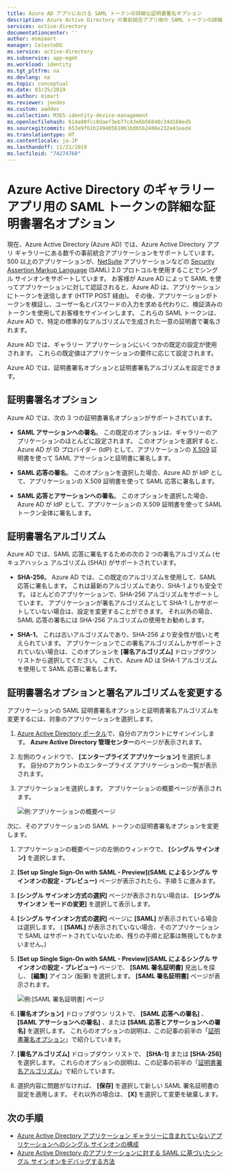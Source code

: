 ```yaml
---
title: Azure AD アプリにおける SAML トークンの詳細な証明書署名オプション
description: Azure Active Directory の事前統合アプリ用の SAML トークンの詳細な証明書署名オプションの使い方について説明します。
services: active-directory
documentationcenter: ''
author: msmimart
manager: CelesteDG
ms.service: active-directory
ms.subservice: app-mgmt
ms.workload: identity
ms.tgt_pltfrm: na
ms.devlang: na
ms.topic: conceptual
ms.date: 03/25/2019
ms.author: mimart
ms.reviewer: jeedes
ms.custom: aaddev
ms.collection: M365-identity-device-management
ms.openlocfilehash: 614a90fcc0daef3eb77c43e6b56848c34d160ed5
ms.sourcegitcommit: 653e9f61b24940561061bd65b2486e232e41ead4
ms.translationtype: HT
ms.contentlocale: ja-JP
ms.lasthandoff: 11/21/2019
ms.locfileid: "74274760"
---
```

# <a name="advanced-certificate-signing-options-in-the-saml-token-for-gallery-apps-in-azure-active-directory"></a>Azure Active Directory のギャラリー アプリ用の SAML トークンの詳細な証明書署名オプション

現在、Azure Active Directory (Azure AD) では、Azure Active Directory アプリ ギャラリーにある数千の事前統合アプリケーションをサポートしています。 500 以上のアプリケーションが、[NetSuite](https://azuremarketplace.microsoft.com/marketplace/apps/aad.netsuite) アプリケーションなどの [Security Assertion Markup Language](https://wikipedia.org/wiki/Security_Assertion_Markup_Language) (SAML) 2.0 プロトコルを使用することでシングル サインオンをサポートしています。 お客様が Azure AD によって SAML を使ってアプリケーションに対して認証されると、Azure AD は、アプリケーションにトークンを送信します (HTTP POST 経由)。 その後、アプリケーションがトークンを検証し、ユーザー名とパスワードの入力を求める代わりに、検証済みのトークンを使用してお客様をサインインします。 これらの SAML トークンは、Azure AD で、特定の標準的なアルゴリズムで生成された一意の証明書で署名されます。

Azure AD では、ギャラリー アプリケーションにいくつかの既定の設定が使用されます。 これらの既定値はアプリケーションの要件に応じて設定されます。

Azure AD では、証明書署名オプションと証明書署名アルゴリズムを設定できます。

## <a name="certificate-signing-options"></a>証明書署名オプション

Azure AD では、次の 3 つの証明書署名オプションがサポートされています。

* **SAML アサーションへの署名**。 この既定のオプションは、ギャラリーのアプリケーションのほとんどに設定されます。 このオプションを選択すると、Azure AD が ID プロバイダー (IdP) として、アプリケーションの [X.509](https://wikipedia.org/wiki/X.509) 証明書を使って SAML アサーションと証明書に署名します。

* **SAML 応答の署名**。 このオプションを選択した場合、Azure AD が IdP として、アプリケーションの X.509 証明書を使って SAML 応答に署名します。

* **SAML 応答とアサーションへの署名**。 このオプションを選択した場合、Azure AD が IdP として、アプリケーションの X.509 証明書を使って SAML トークン全体に署名します。

## <a name="certificate-signing-algorithms"></a>証明書署名アルゴリズム

Azure AD では、SAML 応答に署名するための次の 2 つの署名アルゴリズム (セキュアハッシュ アルゴリズム (SHA)) がサポートされています。

* **SHA-256**。 Azure AD では、この既定のアルゴリズムを使用して、SAML 応答に署名します。 これは最新のアルゴリズムであり、SHA-1 よりも安全です。 ほとんどのアプリケーションで、SHA-256 アルゴリズムをサポートしています。 アプリケーションが署名アルゴリズムとして SHA-1 しかサポートしていない場合は、設定を変更することができます。 それ以外の場合、SAML 応答の署名には SHA-256 アルゴリズムの使用をお勧めします。

* **SHA-1**。 これは古いアルゴリズムであり、SHA-256 より安全性が低いと考えられています。 アプリケーションでこの署名アルゴリズムしかサポートされていない場合は、このオプションを **[署名アルゴリズム]** ドロップダウン リストから選択してください。 これで、Azure AD は SHA-1 アルゴリズムを使用して SAML 応答に署名します。

## <a name="change-certificate-signing-options-and-signing-algorithm"></a>証明書署名オプションと署名アルゴリズムを変更する

アプリケーションの SAML 証明書署名オプションと証明書署名アルゴリズムを変更するには、対象のアプリケーションを選択します。

1. [Azure Active Directory ポータル](https://aad.portal.azure.com/)で、自分のアカウントにサインインします。 **Azure Active Directory 管理センター**のページが表示されます。
1. 左側のウィンドウで、 **[エンタープライズ アプリケーション]** を選択します。 自分のアカウントのエンタープライズ アプリケーションの一覧が表示されます。
1. アプリケーションを選択します。 アプリケーションの概要ページが表示されます。

   ![例:アプリケーションの概要ページ](./media/certificate-signing-options/application-overview-page.png)

次に、そのアプリケーションの SAML トークンの証明書署名オプションを変更します。

1. アプリケーションの概要ページの左側のウィンドウで、 **[シングル サインオン]** を選択します。
1. **[Set up Single Sign-On with SAML - Preview]\(SAML によるシングル サインオンの設定 - プレビュー\)** ページが表示されたら、手順 5 に進みます。
1. **[シングル サインオン方式の選択]** ページが表示されない場合は、 **[シングル サインオン モードの変更]** を選択して表示します。
1. **[シングル サインオン方式の選択]** ページに **[SAML]** が表示されている場合は選択します。 ( **[SAML]** が表示されていない場合、そのアプリケーションで SAML はサポートされていないため、残りの手順と記事は無視してもかまいません。)
1. **[Set up Single Sign-On with SAML - Preview]\(SAML によるシングル サインオンの設定 - プレビュー\)** ページで、 **[SAML 署名証明書]** 見出しを探し、 **[編集]** アイコン (鉛筆) を選択します。 **[SAML 署名証明書]** ページが表示されます。

   ![例:[SAML 署名証明書] ページ](./media/certificate-signing-options/saml-signing-page.png)

1. **[署名オプション]** ドロップダウン リストで、 **[SAML 応答への署名]** 、 **[SAML アサーションへの署名]** 、または **[SAML 応答とアサーションへの署名]** を選択します。 これらのオプションの説明は、この記事の前半の「[証明書署名オプション](#certificate-signing-options)」で紹介しています。
1. **[署名アルゴリズム]** ドロップダウン リストで、 **[SHA-1]** または **[SHA-256]** を選択します。 これらのオプションの説明は、この記事の前半の「[証明書署名アルゴリズム](#certificate-signing-algorithms)」で紹介しています。
1. 選択内容に問題がなければ、 **[保存]** を選択して新しい SAML 署名証明書の設定を適用します。 それ以外の場合は、 **[X]** を選択して変更を破棄します。

## <a name="next-steps"></a>次の手順

* [Azure Active Directory アプリケーション ギャラリーに含まれていないアプリケーションへのシングル サインオンの構成](configure-federated-single-sign-on-non-gallery-applications.md)
* [Azure Active Directory のアプリケーションに対する SAML に基づいたシングル サインオンをデバッグする方法](../develop/howto-v1-debug-saml-sso-issues.md)

